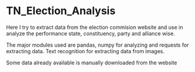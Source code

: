 # TN_Election_Analysis

Here I try to extract data from the election commision website and use in analyze the performance state, constituency, party and alliance wise.

The major modules used are pandas, numpy for analyzing and requests for extracting data. 
Text recognition for extracting data from images.

Some data already available is manually downloaded from the website
